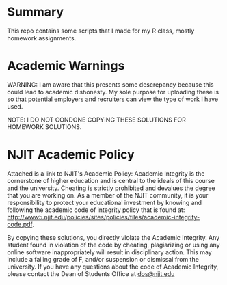 # Summary

This repo contains some scripts that I made for my R class, mostly homework assignments.

# Academic Warnings

WARNING: I am aware that this presents some descrepancy because this could lead to academic dishonesty. My sole purpose for uploading these is so that potential employers and recruiters can view the type of work I have used.

NOTE: I DO NOT CONDONE COPYING THESE SOLUTIONS FOR HOMEWORK SOLUTIONS.

# NJIT Academic Policy
Attached is a link to NJIT's Academic Policy:
Academic Integrity is the cornerstone of higher education and is central to the ideals of this course and the university. Cheating is strictly prohibited and devalues the degree that you are working on. As a member of the NJIT community, it is your responsibility to protect your educational investment by knowing and following the academic code of integrity policy that is found at: http://www5.njit.edu/policies/sites/policies/files/academic-integrity-code.pdf.

By copying these solutions, you directly violate the Academic Integrity. Any student found in violation of the code by cheating, plagiarizing or using any online software inappropriately will result in disciplinary action. This may include a failing grade of F, and/or suspension or dismissal from the university. If you have any questions about the code of Academic Integrity, please contact the Dean of Students Office at dos@njit.edu
